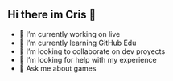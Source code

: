 ## Hi there im Cris 👋

- 🔭 I’m currently working on live
- 🌱 I’m currently learning GitHub Edu
- 👯 I’m looking to collaborate on dev proyects
- 🤔 I’m looking for help with my experience
- 💬 Ask me about games


